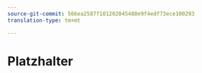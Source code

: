 ```yaml
---
source-git-commit: 566ea2587f101202045488e9f4edf73ece100293
translation-type: tm+mt

---
```

# Platzhalter
